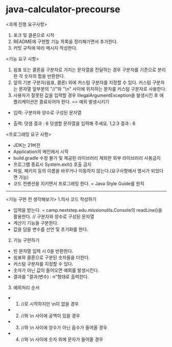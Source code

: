 # java-calculator-precourse
<과제 진행 요구사항>
1. 포크 및 클론으로 시작
2. README에 구현할 기능 목록을 정리해가면서 추가한다.
3. 커밋 규칙에 따라 메시지 작성한다.

<기능 요구 사항>
1. 쉼표 또는 콜론을 구분자로 가지는 문자열을 전달하는 경우 구분자를 기준으로 분리한 각 숫자의 합을 반환한다.
2. 앞의 기본 구분자(쉼표, 콜론) 외에 커스텀 구분자를 지정할 수 있다. 커스텀 구분자는 문자열 앞부분의 "//"와 "\n" 사이에 위치하는 문자를 커스텀 구분자로 사용한다.
3. 사용자가 잘못된 값을 입력할 경우 IllegalArgumentException을 발생시킨 후 애플리케이션은 종료되어야 한다. => 예외 발생시키기

- 입력: 구분자와 양수로 구성된 문자열

- 출력: 
덧셈 결과 : 6 
덧셈할 문자열을 입력해 주세요.
1,2:3
결과 : 6

<프로그래밍 요구 사항>
- JDK는 21버전
- Application의 메인에서 시작
- build.gradle 수정 불가 및 제공된 라이브러리 제외한 외부 라이브러리 사용금지
- 프로그램 종료시 System.exit() 호출 금지
- 파일, 패키지 등의 이름을 바꾸거나 이동하지 않는다.(요구사항에서 명시가 되었다면 가능) 
- 코드 컨벤션을 지키면서 프로그래밍 한다. = Java Style Guide를 원칙
----------------------------------------------------------------
<기능 구현 전 생각해보기>
1.의사 코드 작성하기
- 입력을 받는다. = camp.nextstep.edu.missionutils.Console의 readLine()을 활용한다.  // 구분자와 양수로 구성된 문자열
- 계산기 기능을 구분한다.
- 값을 담을 변수를 선언 및 초기화를 한다.

2. 기능 구현하기
- 빈 문자열 입력 시 0을 반환한다.
- 쉼표와 콜론으로 구분된 숫자들을 더한다.
- 커스텀 구분자를 지정할 수 있다.
- 숫자가 아닌 값이 들어오면 예외를 발생시킨다.
- 결과를 "결과(변수) : n"형태로 출력한다.

3. 예외처리 순서
- 1. //로 시작하지만 \n이 없을 경우
- 2. //와 \n 사이에 공백이 있을 경우
- 3. //와 \n 사이에 양수가 아닌 음수가 들어올 경우
- 4. //와 \n 사이에 숫자 외에 문자가 들어올 경우
